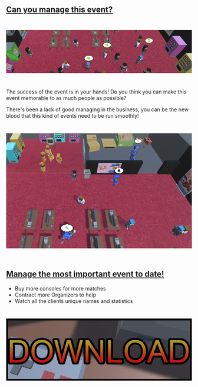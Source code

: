 <html>
<head>
<link rel="shortcut icon" type="image/x-icon" href="{{"/favicon.ico" | prepend: site.baseurl }}">
</head>
<body>
  <h2><u>Can you manage this event?</u></h2>
  	<img src="images/Screenshots/screenshot002.PNG" alt="Banner-ish image" style="margin-bottom:25px; margin-top:25px">
    <p>
	The success of the event is in your hands! Do you think you can make this event memorable to as much people as possible?
	</p>
    <p>
	There's been a lack of good managing in the business, you can be the new blood that this kind of events need to be run smoothly!
	</p>
	<img src="images/Screenshots/screenshot001.PNG" alt="Main image for the game" style="margin-bottom:25px; margin-top:25px">
   <h2><u>Manage the most important event to date!</u></h2>
	<ul>
		<li>Buy more consoles for more matches</li>
		<li>Contract more Organizers to help</li>
		<li>Watch all the clients unique names and statistics</li>
	</ul>
	<a href= "https://www.dropbox.com/s/buzynq2sb6nr8us/VGTournament.zip?dl=0">
		<img src="images/Download.PNG" alt="Download page on DropBox" style="margin-bottom:25px; margin-top:25px">
	</a>
</body>
</html>
